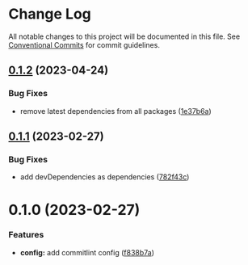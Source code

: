 # Change Log

All notable changes to this project will be documented in this file.
See [Conventional Commits](https://conventionalcommits.org) for commit guidelines.

## [0.1.2](https://github.com/xip-online-applications/configs/compare/@xip-online-applications/commitlint-config@0.1.1...@xip-online-applications/commitlint-config@0.1.2) (2023-04-24)

### Bug Fixes

- remove latest dependencies from all packages ([1e37b6a](https://github.com/xip-online-applications/configs/commit/1e37b6ae55a3598b6017cb6a8881a34afb8a2387))

## [0.1.1](https://github.com/xip-online-applications/configs/compare/@xip-online-applications/commitlint-config@0.1.0...@xip-online-applications/commitlint-config@0.1.1) (2023-02-27)

### Bug Fixes

- add devDependencies as dependencies ([782f43c](https://github.com/xip-online-applications/configs/commit/782f43c28614af9376b28998e0ad46868b6dc929))

# 0.1.0 (2023-02-27)

### Features

- **config:** add commitlint config ([f838b7a](https://github.com/xip-online-applications/configs/commit/f838b7a013e45d3c6a58512c40d9114b868a9cab))
